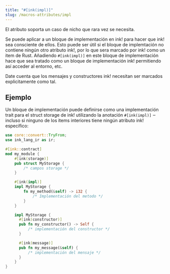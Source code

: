```yaml
---
title: "#[ink(impl)]"
slug: /macros-attributes/impl
---
```


El atributo soporta un caso de nicho que rara vez se necesita.

Se puede aplicar a un bloque de implementación en ink! para hacer que ink! sea consciente de ellos.
Esto puede ser útil si el bloque de implemtación no contiene ningún otro atributo ink!,
por lo que sera marcado por ink! como un item de Rust.
Añadiendo `#[ink(impl)]` en este bloque de implementación hace que sea tratado como 
un bloque de implementación ink! permitiendo así acceder al entorno, etc.

Date cuenta que los mensajes y constructores ink! necesitan ser marcados explicitamente como tal.


## Ejemplo

Un bloque de implementación puede definirse como una implementación trait para 
el struct storage de ink! utilizando la anotación `#[ink(impl)]`  ‒ 
incluso si ninguno de los items interiores tiene ningún atributo ink! específico:

```rust
use core::convert::TryFrom;
use ink_lang_ir as ir;

#[ink::contract]
mod my_module {
    #[ink(storage)]
    pub struct MyStorage {
        /* campos storage */
    }

    #[ink(impl)]
    impl MyStorage {
        fn my_method(&self) -> i32 {
            /* Implementación del metodo */
        }
    }

    impl MyStorage {
      #[ink(constructor)]
      pub fn my_constructor() -> Self {
          /* implementación del constructor */
      }

      #[ink(message)]
      pub fn my_message(&self) {
          /* implementación del mensaje */
      }
    }
}
```
